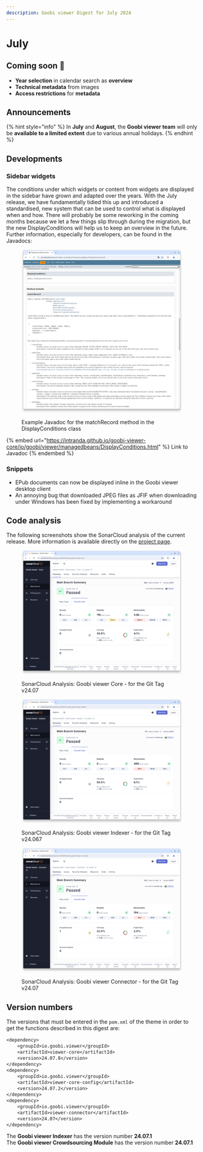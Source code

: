 ```yaml
---
description: Goobi viewer Digest for July 2024
---
```


# July

## Coming soon :rocket:&#x20;

* **Year selection** in calendar search as **overview**
* **Technical metadata** from images
* **Access restrictions** for **metadata**

## Announcements

{% hint style="info" %}
In **July** and **August**, the **Goobi viewer team** will only be **available to a limited extent** due to various annual holidays.
{% endhint %}

## Developments

### Sidebar widgets

The conditions under which widgets or content from widgets are displayed in the sidebar have grown and adapted over the years. With the July release, we have fundamentally tidied this up and introduced a standardised, new system that can be used to control what is displayed when and how. There will probably be some reworking in the coming months because we let a few things slip through during the migration, but the new DisplayConditions will help us to keep an overview in the future. Further information, especially for developers, can be found in the Javadocs:

<figure><img src="../.gitbook/assets/24.07-display-conditions.png" alt=""><figcaption><p>Example Javadoc for the matchRecord method in the DisplayConditions class</p></figcaption></figure>

{% embed url="https://intranda.github.io/goobi-viewer-core/io/goobi/viewer/managedbeans/DisplayConditions.html" %}
Link to Javadoc
{% endembed %}

### Snippets

* EPub documents can now be displayed inline in the Goobi viewer desktop client
* An annoying bug that downloaded JPEG files as JFIF when downloading under Windows has been fixed by implementing a workaround

## Code analysis

The following screenshots show the SonarCloud analysis of the current release. More information is available directly on the [project page](https://sonarcloud.io/organizations/intranda/projects).

<figure><img src="../.gitbook/assets/24.07-sonar_core.png" alt=""><figcaption><p>SonarCloud Analysis: Goobi viewer Core - for the Git Tag v24.07</p></figcaption></figure>

<figure><img src="../.gitbook/assets/24.07-sonar_indexer.png" alt=""><figcaption><p>SonarCloud Analysis: Goobi viewer Indexer - for the Git Tag v24.067</p></figcaption></figure>

<figure><img src="../.gitbook/assets/24.07-sonar-connector.png" alt=""><figcaption><p>SonarCloud Analysis: Goobi viewer Connector - for the Git Tag v24.07</p></figcaption></figure>

## Version numbers&#x20;

The versions that must be entered in the `pom.xml` of the theme in order to get the functions described in this digest are:

```markup
<dependency>
    <groupId>io.goobi.viewer</groupId>
    <artifactId>viewer-core</artifactId>
    <version>24.07.8</version>
</dependency>
<dependency>
    <groupId>io.goobi.viewer</groupId>
    <artifactId>viewer-core-config</artifactId>
    <version>24.07.2</version>
</dependency>
<dependency>
    <groupId>io.goobi.viewer</groupId>
    <artifactId>viewer-connector</artifactId>
    <version>24.07</version>
</dependency>
```

The **Goobi viewer Indexer** has the version number **24.07.1**\
The **Goobi viewer Crowdsourcing Module** has the version number **24.07.1**

